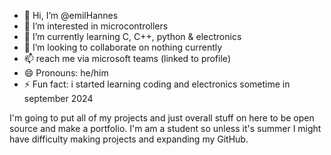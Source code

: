 - 👋 Hi, I’m @emilHannes
- 👀 I’m interested in microcontrollers
- 🌱 I’m currently learning C, C++, python & electronics
- 💞️ I’m looking to collaborate on nothing currently
- 📫 reach me via microsoft teams (linked to profile)
- 😄 Pronouns: he/him
- ⚡ Fun fact: i started learning coding and electronics sometime in september 2024

I'm going to put all of my projects and just overall stuff on here to be open source and make a portfolio.
I'm am a student so unless it's summer I might have difficulty making projects and expanding my GitHub. 
<!---
emilHannes/emilHannes is a ✨ special ✨ repository because its `README.md` (this file) appears on your GitHub profile.
You can click the Preview link to take a look at your changes.
--->
